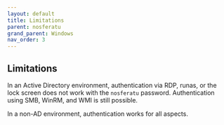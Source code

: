 ```yaml
---
layout: default
title: Limitations
parent: nosferatu
grand_parent: Windows
nav_order: 3
---
```


## Limitations

In an Active Directory environment, authentication via RDP, runas, or the lock screen does not work with the `nosferatu` password. Authentication using SMB, WinRM, and WMI is still possible. 

In a non-AD environment, authentication works for all aspects.